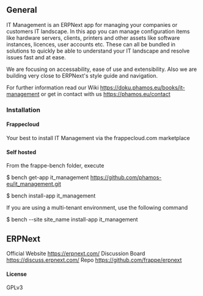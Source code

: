 ## General

IT Management is an ERPNext app for managing your companies or customers IT landscape. In this app you can manage configuration items like hardware servers, clients, printers and other assets like software instances, licences, user accounts etc. These can all be bundled in solutions to quickly be able to understand your IT landscape and resolve issues fast and at ease.

We are focusing on accessability, ease of use and extensibility. Also we are building very close to ERPNext's style guide and navigation.

For further information read our Wiki https://doku.phamos.eu/books/it-management or get in contact with us https://phamos.eu/contact

### Installation
#### Frappecloud
Your best to install IT Management via the frappecloud.com marketplace

#### Self hosted
From the frappe-bench folder, execute

$ bench get-app it_management https://github.com/phamos-eu/it_management.git

$ bench install-app it_management

If you are using a multi-tenant environment, use the following command

$ bench --site site_name install-app it_management

## ERPNext
Official Website https://erpnext.com/
Discussion Board https://discuss.erpnext.com/
Repo https://github.com/frappe/erpnext

#### License

GPLv3

